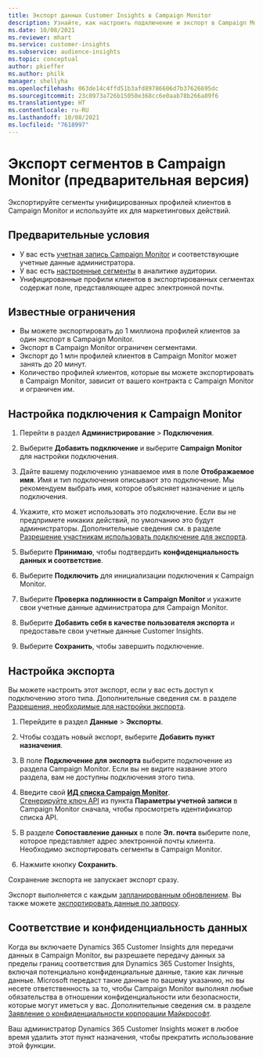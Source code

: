 ```yaml
---
title: Экспорт данных Customer Insights в Campaign Monitor
description: Узнайте, как настроить подключение и экспорт в Campaign Monitor.
ms.date: 10/08/2021
ms.reviewer: mhart
ms.service: customer-insights
ms.subservice: audience-insights
ms.topic: conceptual
author: pkieffer
ms.author: philk
manager: shellyha
ms.openlocfilehash: 063de14c4ffd51b3afd89786606d7b37626695dc
ms.sourcegitcommit: 23c8973a726b15050e368cc6e0aab78b266a89f6
ms.translationtype: HT
ms.contentlocale: ru-RU
ms.lasthandoff: 10/08/2021
ms.locfileid: "7618997"
---
```

# <a name="export-segments-to-campaign-monitor-preview"></a>Экспорт сегментов в Campaign Monitor (предварительная версия)

Экспортируйте сегменты унифицированных профилей клиентов в Campaign Monitor и используйте их для маркетинговых действий.

## <a name="prerequisites"></a>Предварительные условия

-   У вас есть [учетная запись Campaign Monitor](https://www.campaignmonitor.com/) и соответствующие учетные данные администратора.
-   У вас есть [настроенные сегменты](segments.md) в аналитике аудитории.
-   Унифицированные профили клиентов в экспортированных сегментах содержат поле, представляющее адрес электронной почты.

## <a name="known-limitations"></a>Известные ограничения

- Вы можете экспортировать до 1 миллиона профилей клиентов за один экспорт в Campaign Monitor.
- Экспорт в Campaign Monitor ограничен сегментами.
- Экспорт до 1 млн профилей клиентов в Campaign Monitor может занять до 20 минут. 
- Количество профилей клиентов, которые вы можете экспортировать в Campaign Monitor, зависит от вашего контракта с Campaign Monitor и ограничен им.

## <a name="set-up-connection-to-campaign-monitor"></a>Настройка подключения к Campaign Monitor

1. Перейти в раздел **Администрирование** > **Подключения**.

1. Выберите **Добавить подключение** и выберите **Campaign Monitor** для настройки подключения.

1. Дайте вашему подключению узнаваемое имя в поле **Отображаемое имя**. Имя и тип подключения описывают это подключение. Мы рекомендуем выбрать имя, которое объясняет назначение и цель подключения.

1. Укажите, кто может использовать это подключение. Если вы не предпримете никаких действий, по умолчанию это будут администраторы. Дополнительные сведения см. в разделе [Разрешение участникам использовать подключение для экспорта](connections.md#allow-contributors-to-use-a-connection-for-exports).

1. Выберите **Принимаю**, чтобы подтвердить **конфиденциальность данных и соответствие**.

1. Выберите **Подключить** для инициализации подключения к Campaign Monitor.

1. Выберите **Проверка подлинности в Campaign Monitor** и укажите свои учетные данные администратора для Campaign Monitor.

1. Выберите **Добавить себя в качестве пользователя экспорта** и предоставьте свои учетные данные Customer Insights.

1. Выберите **Сохранить**, чтобы завершить подключение.

## <a name="configure-an-export"></a>Настройка экспорта

Вы можете настроить этот экспорт, если у вас есть доступ к подключению этого типа. Дополнительные сведения см. в разделе [Разрешения, необходимые для настройки экспорта](export-destinations.md#set-up-a-new-export).

1. Перейдите в раздел **Данные** > **Экспорты**.

1. Чтобы создать новый экспорт, выберите **Добавить пункт назначения**.

1. В поле **Подключение для экспорта** выберите подключение из раздела Campaign Monitor. Если вы не видите название этого раздела, вам не доступны подключения этого типа.

1. Введите свой [**ИД списка Campaign Monitor**](https://www.campaignmonitor.com/api/getting-started/#your-list-id).    
   [Сгенерируйте ключ API](https://www.campaignmonitor.com/api/getting-started/) из пункта **Параметры учетной записи** в Campaign Monitor сначала, чтобы просмотреть идентификатор списка API.  

1. В разделе **Сопоставление данных** в поле **Эл. почта** выберите поле, которое представляет адрес электронной почты клиента. Необходимо экспортировать сегменты в Campaign Monitor.

1. Нажмите кнопку **Сохранить**.

Сохранение экспорта не запускает экспорт сразу.

Экспорт выполняется с каждым [запланированным обновлением](system.md#schedule-tab). Вы также можете [экспортировать данные по запросу](export-destinations.md#run-exports-on-demand). 


## <a name="data-privacy-and-compliance"></a>Соответствие и конфиденциальность данных

Когда вы включаете Dynamics 365 Customer Insights для передачи данных в Campaign Monitor, вы разрешаете передачу данных за пределы границ соответствия для Dynamics 365 Customer Insights, включая потенциально конфиденциальные данные, такие как личные данные. Microsoft передаст такие данные по вашему указанию, но вы несете ответственность за то, чтобы Campaign Monitor выполнял любые обязательства в отношении конфиденциальности или безопасности, которые могут иметься у вас. Дополнительные сведения см. в разделе [Заявление о конфиденциальности корпорации Майкрософт](https://go.microsoft.com/fwlink/?linkid=396732).

Ваш администратор Dynamics 365 Customer Insights может в любое время удалить этот пункт назначения, чтобы прекратить использование этой функции.
